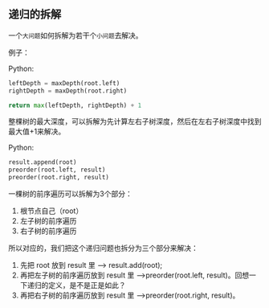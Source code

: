## 递归的拆解

一个`大问题`如何拆解为若干个`小问题`去解决。

例子：

Python:

```py
leftDepth = maxDepth(root.left)
rightDepth = maxDepth(root.right)

return max(leftDepth, rightDepth) + 1
```

整棵树的最大深度，可以拆解为先计算左右子树深度，然后在左右子树深度中找到最大值+1来解决。

Python:

```py
result.append(root)
preorder(root.left, result)
preorder(root.right, result)
```

一棵树的前序遍历可以拆解为3个部分：

1. 根节点自己（root）
2. 左子树的前序遍历
3. 右子树的前序遍历

所以对应的，我们把这个递归问题也拆分为三个部分来解决：

1. 先把 root 放到 result 里 --&gt; result.add\(root\);
2. 再把左子树的前序遍历放到 result 里 --&gt;preorder\(root.left, result\)。回想一下递归的定义，是不是正是如此？
3. 再把右子树的前序遍历放到 result 里 --&gt;preorder\(root.right, result\)。 



